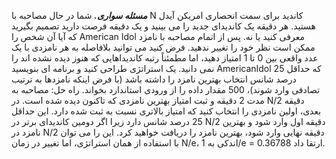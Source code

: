 ***مسئله سواری.***
شما در حال مصاحبه با N کاندید برای سمت انحصاری امریکن آیدل هستید. هر دقیقه یک کاندیدای جدید را می بینید و یک دقیقه فرصت دارید تصمیم بگیرید که آیا آن شخص را American Idol معرفی کنید یا نه. پس از اتمام مصاحبه با نامزد ممکن است نظر خود را تغییر ندهید. فرض کنید می توانید بلافاصله به هر نامزدی با یک عدد واقعی بین 0 تا 1 امتیاز دهید، اما مطمئناً رتبه کاندیداهایی که هنوز دیده نشده اند را نمی دانید. یک استراتژی طراحی کنید و برنامه ای بنویسید AmericanIdol که حداقل 25 درصد شانس انتخاب بهترین نامزد را داشته باشد (با فرض اینکه نامزدها به ترتیب تصادفی وارد شوند)، 500 مقدار داده را از ورودی استاندارد بخواند.
راه حل: مصاحبه به مدت 2 دقیقه و ثبت امتیاز بهترین نامزدی که تاکنون دیده شده است. در N/2 دقیقه بعدی، اولین نامزدی را انتخاب کنید که امتیاز بالاتری نسبت به ثبت شده دارد. این حداقل 25 درصد شانس دارد زیرا اگر دومین کاندیدای برتر در N/2 دقیقه اول وارد شود و بهترین نامزد در N/2 دقیقه نهایی وارد شود، بهترین نامزد را دریافت خواهید کرد. این را می توان با استفاده از همان استراتژی، اما تغییر در زمان N/e، اندکی به 1/e = 0.36788 ارتقا داد.
